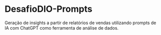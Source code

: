 # DesafioDIO-Prompts
Geração de insights a partir de relatórios de vendas utilizando prompts de IA com ChatGPT como ferramenta de análise de dados.
